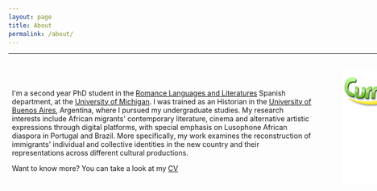 ```yaml
---
layout: page
title: About
permalink: /about/
---
```

<table style="width: 960px; height: 261px;">
<tbody>
<tr style="height: 137px;">
<td style="width: 700px; height: 137px;">
<p>I'm a second year PhD student in the <a href="https://lsa.umich.edu/rll">Romance Languages and Literatures</a> Spanish department, at the <a href="https://www.umich.edu/">University of Michigan</a>. I was trained as an Historian in the <a href="http://www.uba.ar/">University of Buenos Aires</a>, Argentina, where I pursued my undergraduate studies. My research interests include African migrants' contemporary literature, cinema and alternative artistic expressions through digital platforms, with special emphasis on Lusophone African diaspora in Portugal and Brazil. More specifically, my work examines the reconstruction of immigrants' individual and collective identities in the new country and their representations across different cultural productions.</p>
<p>Want to know more? You can take a look at my <a href="https://filamarisol.github.io/cv/">CV</a></p>
</td>
<td style="width: 400px; height: 137px; text-align: center;">
<p>&nbsp;<a href="https://filamarisol.github.io/images/image1.png"><img style="display: block; border-width: auto; margin: auto;" src="/images/image1.png" alt="/images/image1.png" /></a>This is me when <em>I go virtual</em>.</p>
</td>
</tr>
<tr style="height: 25px;">
<td style="width: 960px; height: 25px;" colspan="2">&nbsp;</td>
</tr>
</tbody>
</table>
